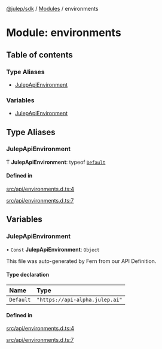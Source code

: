 [@julep/sdk](../README.md) / [Modules](../modules.md) / environments

# Module: environments

## Table of contents

### Type Aliases

- [JulepApiEnvironment](environments.md#julepapienvironment)

### Variables

- [JulepApiEnvironment](environments.md#julepapienvironment-1)

## Type Aliases

### JulepApiEnvironment

Ƭ **JulepApiEnvironment**: typeof [`Default`](environments.md#default)

#### Defined in

[src/api/environments.d.ts:4](https://github.com/julep-ai/samantha-monorepo/blob/9aefd53/sdks/js/src/api/environments.d.ts#L4)

[src/api/environments.d.ts:7](https://github.com/julep-ai/samantha-monorepo/blob/9aefd53/sdks/js/src/api/environments.d.ts#L7)

## Variables

### JulepApiEnvironment

• `Const` **JulepApiEnvironment**: `Object`

This file was auto-generated by Fern from our API Definition.

#### Type declaration

| Name | Type |
| :------ | :------ |
| `Default` | ``"https://api-alpha.julep.ai"`` |

#### Defined in

[src/api/environments.d.ts:4](https://github.com/julep-ai/samantha-monorepo/blob/9aefd53/sdks/js/src/api/environments.d.ts#L4)

[src/api/environments.d.ts:7](https://github.com/julep-ai/samantha-monorepo/blob/9aefd53/sdks/js/src/api/environments.d.ts#L7)

